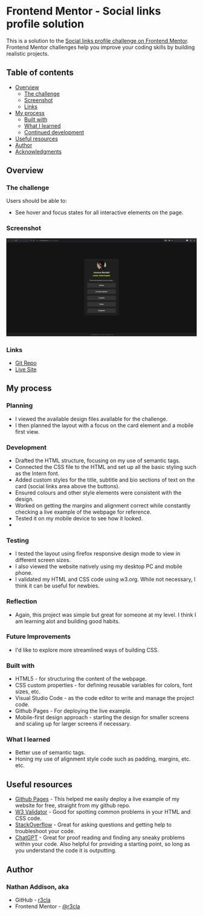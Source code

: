# Frontend Mentor - Social links profile solution

This is a solution to the [Social links profile challenge on Frontend Mentor](https://www.frontendmentor.io/challenges/social-links-profile-UG32l9m6dQ). Frontend Mentor challenges help you improve your coding skills by building realistic projects. 

## Table of contents

- [Overview](#overview)
  - [The challenge](#the-challenge)
  - [Screenshot](#screenshot)
  - [Links](#links)
- [My process](#my-process)
  - [Built with](#built-with)
  - [What I learned](#what-i-learned)
  - [Continued development](#continued-development)
- [Useful resources](#useful-resources)
- [Author](#author)
- [Acknowledgments](#acknowledgments)

## Overview

### The challenge

Users should be able to:

- See hover and focus states for all interactive elements on the page.


### Screenshot

![Screenshot of the QR code component](assets/images/projectsnapshot.jpg)

### Links

- [Git Repo](https://github.com/r3cla/links-challenge)
- [Live Site](https://r3cla.github.io/links-challenge)

## My process

### Planning
- I viewed the available design files available for the challenge.
- I then planned the layout with a focus on the card element and a mobile first view.

### Development
- Drafted the HTML structure, focusing on my use of semantic tags.
- Connected the CSS file to the HTML and set up all the basic styling such as the Intern font.
- Added custom styles for the title, subtitle and bio sections of text on the card (social links area above the buttons).
- Ensured colours and other style elements were consistent with the design.
- Worked on getting the margins and alignment correct while constantly checking a live example of the webpage for reference.
- Tested it on my mobile device to see how it looked.
- 
### Testing
- I tested the layout using firefox responsive design mode to view in different screen sizes.
- I also viewed the website natively using my desktop PC and mobile phone.
- I validated my HTML and CSS code using w3.org. While not necessary, I think it can be useful for newbies.

### Reflection
- Again, this project was simple but great for someone at my level. I think I am learning alot and building good habits.

### Future Improvements
- I'd like to explore more streamlined ways of building CSS.


### Built with

- HTML5 - for structuring the content of the webpage.
- CSS custom properties - for defining reusable variables for colors, font sizes, etc.
- Visual Studio Code - as the code editor to write and manage the project code.
- Github Pages - For deploying the live example.
- Mobile-first design approach - starting the design for smaller screens and scaling up for larger screens if necessary.

### What I learned
- Better use of semantic tags.
- Honing my use of alignment style code such as padding, margins, etc. etc.

## Useful resources

- [Github Pages](https://www.pages.github.com) - This helped me easily deploy a live example of my website for free, straight from my github repo.
- [W3 Validator](https://w3.org/) - Good for spotting common problems in your HTML and CSS code.
- [StackOverflow](https://stackoverflow.com/) - Great for asking questions and getting help to troubleshoot your code.
- [ChatGPT](https://openai.com) - Great for proof reading and finding any sneaky problems within your code. Also helpful for providing a starting point, so long as you understand the code it is outputting.

## Author
### Nathan Addison, aka
- GitHub - [r3cla](https://www.github.com/r3cla)
- Frontend Mentor - [@r3cla](https://www.frontendmentor.io/profile/r3cla)
